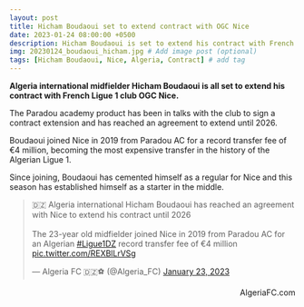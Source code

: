 ```yaml
---
layout: post
title: Hicham Boudaoui set to extend contract with OGC Nice
date: 2023-01-24 08:00:00 +0500
description: Hicham Boudaoui is set to extend his contract with French Ligue 1 club OGC Nice # Add post description (optional)
img: 20230124_boudaoui_hicham.jpg # Add image post (optional)
tags: [Hicham Boudaoui, Nice, Algeria, Contract] # add tag
---
```

<meta name='twitter:card' content='summary' />

**Algeria international midfielder Hicham Boudaoui is all set to extend his contract with French Ligue 1 club OGC Nice.**

The Paradou academy product has been in talks with the club to sign a contract extension and has reached an agreement to extend until 2026.

Boudaoui joined Nice in 2019 from Paradou AC for a record transfer fee of €4 million, becoming the most expensive transfer in the history of the Algerian Ligue 1.

Since joining, Boudaoui has cemented himself as a regular for Nice and this season has established himself as a starter in the middle.

<p style="text-align:center"><blockquote class="twitter-tweet"><p lang="en" dir="ltr">🇩🇿 Algeria international Hicham Boudaoui has reached an agreement with Nice to extend his contract until 2026<br><br>The 23-year old midfielder joined Nice in 2019 from Paradou AC for an Algerian <a href="https://twitter.com/hashtag/Ligue1DZ?src=hash&amp;ref_src=twsrc%5Etfw">#Ligue1DZ</a> record transfer fee of €4 million <a href="https://t.co/REXBlLrVSg">pic.twitter.com/REXBlLrVSg</a></p>&mdash; Algeria FC 🇩🇿⚽️ (@Algeria_FC) <a href="https://twitter.com/Algeria_FC/status/1617666951685484551?ref_src=twsrc%5Etfw">January 23, 2023</a></blockquote> <script async src="https://platform.twitter.com/widgets.js" charset="utf-8"></script></p>

<p style="text-align:right">AlgeriaFC.com</p>
